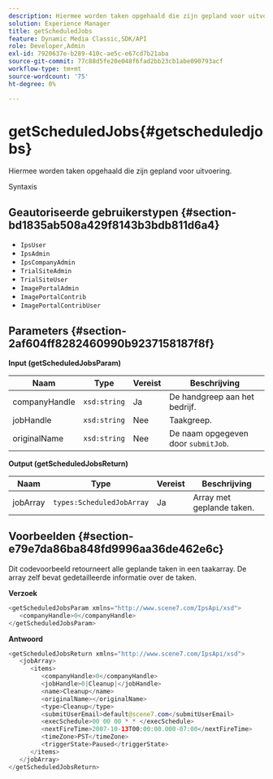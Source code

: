 ```yaml
---
description: Hiermee worden taken opgehaald die zijn gepland voor uitvoering.
solution: Experience Manager
title: getScheduledJobs
feature: Dynamic Media Classic,SDK/API
role: Developer,Admin
exl-id: 7920637e-b289-410c-ae5c-e67cd7b21aba
source-git-commit: 77c88d5fe20e048f6fad2bb23cb1abe090793acf
workflow-type: tm+mt
source-wordcount: '75'
ht-degree: 0%

---
```


# getScheduledJobs{#getscheduledjobs}

Hiermee worden taken opgehaald die zijn gepland voor uitvoering.

Syntaxis

## Geautoriseerde gebruikerstypen {#section-bd1835ab508a429f8143b3bdb811d6a4}

* `IpsUser`
* `IpsAdmin`
* `IpsCompanyAdmin`
* `TrialSiteAdmin`
* `TrialSiteUser`
* `ImagePortalAdmin`
* `ImagePortalContrib`
* `ImagePortalContribUser`

## Parameters {#section-2af604ff8282460990b9237158187f8f}

**Input (getScheduledJobsParam)**

| Naam | Type | Vereist | Beschrijving |
|---|---|---|---|
| companyHandle | `xsd:string` | Ja | De handgreep aan het bedrijf. |
| jobHandle | `xsd:string` | Nee | Taakgreep. |
| originalName | `xsd:string` | Nee | De naam opgegeven door `submitJob`. |

**Output (getScheduledJobsReturn)**

| Naam | Type | Vereist | Beschrijving |
|---|---|---|---|
| jobArray | `types:ScheduledJobArray` | Ja | Array met geplande taken. |

## Voorbeelden {#section-e79e7da86ba848fd9996aa36de462e6c}

Dit codevoorbeeld retourneert alle geplande taken in een taakarray. De array zelf bevat gedetailleerde informatie over de taken.

**Verzoek**

```java
<getScheduledJobsParam xmlns="http://www.scene7.com/IpsApi/xsd">
   <companyHandle>0</companyHandle>
</getScheduledJobsParam>
```

**Antwoord**

```java
<getScheduledJobsReturn xmlns="http://www.scene7.com/IpsApi/xsd">
   <jobArray>
      <items>
         <companyHandle>0</companyHandle>
         <jobHandle>0|Cleanup|</jobHandle>
         <name>Cleanup</name>
         <originalName></originalName>
         <type>Cleanup</type>
         <submitUserEmail>default@scene7.com</submitUserEmail>
         <execSchedule>00 00 00 * * </execSchedule>
         <nextFireTime>2007-10-13T00:00:00.000-07:00</nextFireTime>
         <timeZone>PST</timeZone>
         <triggerState>Paused</triggerState>
      </items>
   </jobArray>
</getScheduledJobsReturn>
```
